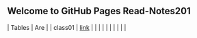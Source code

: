 ## Welcome to GitHub Pages Read-Notes201

|  Tables   |      Are      |
|  class01  | [link](https://mohammadaqel.github.io/Read-Notes201/) |
|           |               |
|           |               |
|           |               |